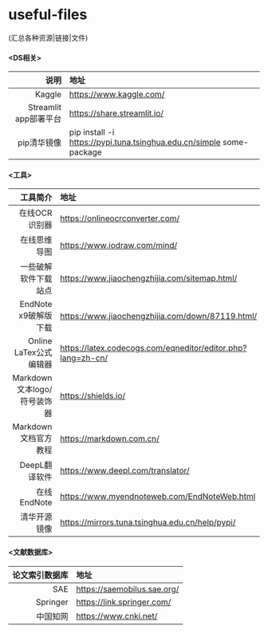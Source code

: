 # useful-files
(汇总各种资源|链接|文件)

#### <DS相关>
| 说明 | 地址 |
| ---: | :--- |
| Kaggle | https://www.kaggle.com/ |
| Streamlit app部署平台 | https://share.streamlit.io/ |
| pip清华镜像 | pip install -i https://pypi.tuna.tsinghua.edu.cn/simple some-package | 



#### <工具>
| 工具简介 | 地址 |
| ---: | :--- |
| 在线OCR识别器 | https://onlineocrconverter.com/ | 
| 在线思维导图 | https://www.iodraw.com/mind/ |
| 一些破解软件下载站点 | https://www.jiaochengzhijia.com/sitemap.html/ |
| EndNote x9破解版下载 | https://www.jiaochengzhijia.com/down/87119.html/ |
| Online LaTex公式编辑器 | https://latex.codecogs.com/eqneditor/editor.php?lang=zh-cn/ |
| Markdown文本logo/符号装饰器 | https://shields.io/ |
| Markdown文档官方教程 | https://markdown.com.cn/ |
| DeepL翻译软件 | https://www.deepl.com/translator/ |
| 在线EndNote | https://www.myendnoteweb.com/EndNoteWeb.html |
| 清华开源镜像 | https://mirrors.tuna.tsinghua.edu.cn/help/pypi/ |


#### <文献数据库>
| 论文索引数据库 | 地址 |
| ---: | :--- |
| SAE | https://saemobilus.sae.org/ |
| Springer | https://link.springer.com/ |
| 中国知网 | https://www.cnki.net/ |


